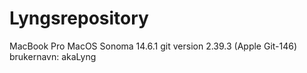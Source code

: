 # Lyngsrepository
MacBook Pro
MacOS Sonoma 14.6.1
git version 2.39.3 (Apple Git-146)
brukernavn: akaLyng

